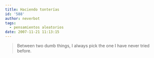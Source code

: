 ```yaml
---
title: Haciendo tonterías
id: '588'
author: neverbot
tags:
  - pensamientos aleatorios
date: 2007-11-21 11:13:15
---
```


> Between two dumb things, I always pick the one I have never tried before.
